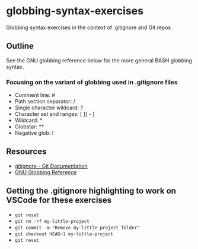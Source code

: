 # globbing-syntax-exercises
Globbing syntax exercises in the context of .gitignore and Git repos

## Outline

See the GNU globbing reference below for the more general BASH globbing syntax.

### Focusing on the variant of globbing used in .gitignore files

- Comment line: #
- Path section separator: /
- Single character wildcard: ?
- Character set and ranges: [ ][ - ]
- Wildcard: \*
- Globstar: \*\*
- Negative glob: !

## Resources

- [gitignore - Git Documentation](https://git-scm.com/docs/gitignore)
- [GNU Globbing Reference](http://tldp.org/LDP/GNU-Linux-Tools-Summary/html/x11655.htm)

## Getting the .gitignore highlighting to work on VSCode for these exercises
- `git reset`
- `git rm -rf my-little-project`
- `git commit -m "Remove my-little-project folder"`
- `git checkout HEAD~1 my-little-project`
- `git reset`